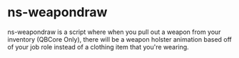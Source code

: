 # ns-weapondraw
ns-weapondraw is a script where when you pull out a weapon from your inventory (QBCore Only), there will be a weapon holster animation based off of your job role instead of a clothing item that you're wearing.
